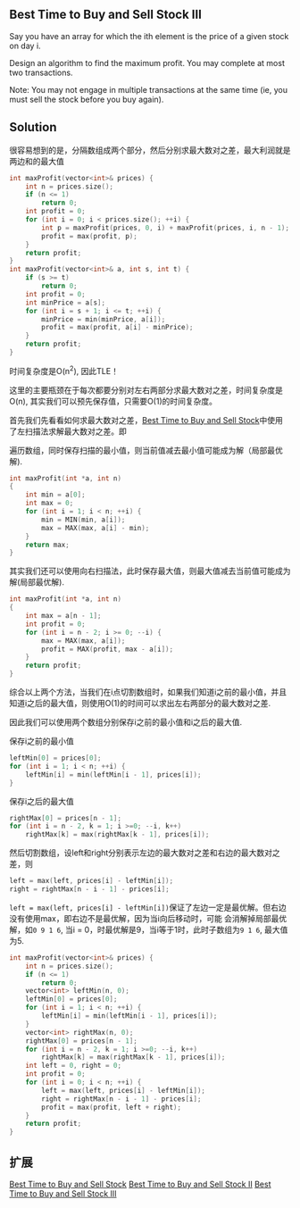 ## Best Time to Buy and Sell Stock III

Say you have an array for which the ith element is the price of a given stock on day i.

Design an algorithm to find the maximum profit. You may complete at most two transactions.

Note:
You may not engage in multiple transactions at the same time (ie, you must sell the stock before you buy again).

## Solution

很容易想到的是，分隔数组成两个部分，然后分别求最大数对之差，最大利润就是两边和的最大值

```cpp
int maxProfit(vector<int>& prices) {
    int n = prices.size();
    if (n <= 1)
	    return 0;
    int profit = 0;
    for (int i = 0; i < prices.size(); ++i) {
	    int p = maxProfit(prices, 0, i) + maxProfit(prices, i, n - 1);
	    profit = max(profit, p);
    }
    return profit;
}
int maxProfit(vector<int>& a, int s, int t) {
    if (s >= t)
	    return 0;
    int profit = 0;
    int minPrice = a[s];
    for (int i = s + 1; i <= t; ++i) {
	    minPrice = min(minPrice, a[i]);
	    profit = max(profit, a[i] - minPrice);
    }
    return profit;
}
```

时间复杂度是O(n<sup>2</sup>), 因此TLE！

这里的主要瓶颈在于每次都要分别对左右两部分求最大数对之差，时间复杂度是O(n), 其实我们可以预先保存值，只需要O(1)的时间复杂度。

首先我们先看看如何求最大数对之差，[Best Time to Buy and Sell Stock](../BestTimetoBuyandSellStock)中使用了左扫描法求解最大数对之差。即

遍历数组，同时保存扫描的最小值，则当前值减去最小值可能成为解（局部最优解).

```c
int maxProfit(int *a, int n)
{
	int min = a[0];
	int max = 0;
	for (int i = 1; i < n; ++i) {
		min = MIN(min, a[i]);
		max = MAX(max, a[i] - min);
	}
	return max;
}
```

其实我们还可以使用向右扫描法，此时保存最大值，则最大值减去当前值可能成为解(局部最优解).

```c
int maxProfit(int *a, int n)
{
	int max = a[n - 1];
	int profit = 0;
	for (int i = n - 2; i >= 0; --i) {
		max = MAX(max, a[i]);
		profit = MAX(profit, max - a[i]);
	}
	return profit;
}
```

综合以上两个方法，当我们在i点切割数组时，如果我们知道i之前的最小值，并且知道i之后的最大值，则使用O(1)的时间可以求出左右两部分的最大数对之差.

因此我们可以使用两个数组分别保存i之前的最小值和i之后的最大值.

保存i之前的最小值

```c
leftMin[0] = prices[0];
for (int i = 1; i < n; ++i) {
    leftMin[i] = min(leftMin[i - 1], prices[i]);
}
```

保存i之后的最大值

```c
rightMax[0] = prices[n - 1];
for (int i = n - 2, k = 1; i >=0; --i, k++)
	rightMax[k] = max(rightMax[k - 1], prices[i]);
```

然后切割数组，设left和right分别表示左边的最大数对之差和右边的最大数对之差，则

```c
left = max(left, prices[i] - leftMin[i]);
right = rightMax[n - i - 1] - prices[i];
```

`left = max(left, prices[i] - leftMin[i])`保证了左边一定是最优解。但右边没有使用max，即右边不是最优解，因为当i向后移动时，可能
会消解掉局部最优解，如`0 9 1 6`, 当i = 0，时最优解是9，当i等于1时，此时子数组为`9 1 6`, 最大值为5. 

```cpp
int maxProfit(vector<int>& prices) {
    int n = prices.size();
    if (n <= 1)
	    return 0;
    vector<int> leftMin(n, 0);
    leftMin[0] = prices[0];
    for (int i = 1; i < n; ++i) {
	    leftMin[i] = min(leftMin[i - 1], prices[i]);
    }
    vector<int> rightMax(n, 0);
    rightMax[0] = prices[n - 1];
    for (int i = n - 2, k = 1; i >=0; --i, k++)
	    rightMax[k] = max(rightMax[k - 1], prices[i]);
    int left = 0, right = 0;
    int profit = 0;
    for (int i = 0; i < n; ++i) {
	    left = max(left, prices[i] - leftMin[i]);
	    right = rightMax[n - i - 1] - prices[i];
	    profit = max(profit, left + right);
    }
    return profit;
}
```

## 扩展

[Best Time to Buy and Sell Stock](../BestTimetoBuyandSellStock)
[Best Time to Buy and Sell Stock II](../BestTimetoBuyandSellStockII)
[Best Time to Buy and Sell Stock III](../BestTimetoBuyandSellStockIII)
